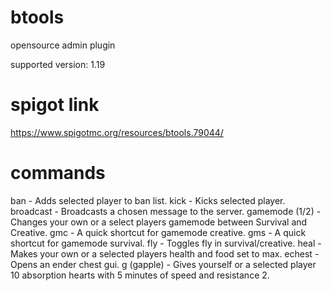 # btools
opensource admin plugin

supported version: 1.19

# spigot link
https://www.spigotmc.org/resources/btools.79044/

# commands
ban - Adds selected player to ban list.
kick - Kicks selected player.
broadcast - Broadcasts a chosen message to the server.
gamemode (1/2) - Changes your own or a select players gamemode between Survival and Creative.
gmc - A quick shortcut for gamemode creative.
gms - A quick shortcut for gamemode survival.
fly - Toggles fly in survival/creative.
heal - Makes your own or a selected players health and food set to max.
echest - Opens an ender chest gui.
g (gapple) - Gives yourself or a selected player 10 absorption hearts with 5 minutes of speed and resistance 2.
